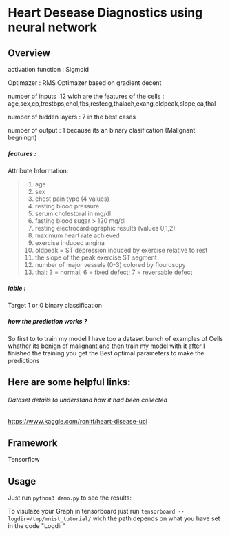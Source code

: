 # Heart Desease  Diagnostics using neural network


## Overview

activation function : Sigmoid 

Optimazer  : RMS Optimazer based on gradient decent

number of inputs  :12 wich are the features of the cells  : 
age,sex,cp,trestbps,chol,fbs,restecg,thalach,exang,oldpeak,slope,ca,thal

number of hidden layers : 7 in the best cases 

number of output : 1 because its an binary clasification (Malignant begningn)

##### features : 
Attribute Information: 
> 1. age 
> 2. sex 
> 3. chest pain type (4 values) 
> 4. resting blood pressure 
> 5. serum cholestoral in mg/dl 
> 6. fasting blood sugar > 120 mg/dl
> 7. resting electrocardiographic results (values 0,1,2)
> 8. maximum heart rate achieved 
> 9. exercise induced angina 
> 10. oldpeak = ST depression induced by exercise relative to rest 
> 11. the slope of the peak exercise ST segment 
> 12. number of major vessels (0-3) colored by flourosopy 
> 13. thal: 3 = normal; 6 = fixed defect; 7 = reversable defect
##### lable :
Target 1 or 0  binary classification 
 

##### how  the prediction works ?
So first to to train my model I have too a dataset bunch of examples of Cells whather its benign of malignant and then 
train my model with it after I finished the training you get the Best optimal  parameters  to make the predictions 


## Here are some helpful links:
###### Dataset details to understand how it had been collected 
https://www.kaggle.com/ronitf/heart-disease-uci

## Framework
Tensorflow 

## Usage

Just run ``python3 demo.py`` to see the results:

To visulaze your Graph in tensorboard just run ``tensorboard --logdir=/tmp/mnist_tutorial/``
wich the path depends on what you have set in the code "Logdir"


